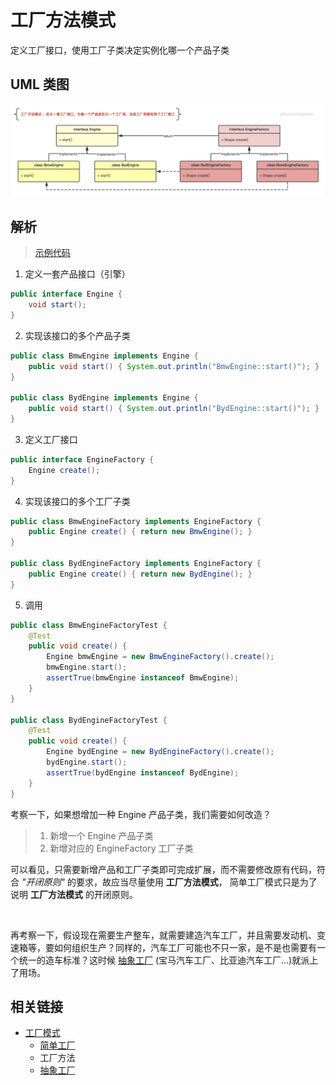 # 工厂方法模式
定义工厂接口，使用工厂子类决定实例化哪一个产品子类

## UML 类图
![simpleFactory_singl](https://github.com/goindow/designPattern/blob/master/doc/factoryPattern/UML/FactoryMethod.png?raw=true)


## 解析
> [示例代码](https://github.com/goindow/designPattern/tree/master/src/main/java/com/goindow/design/create/factory/method)

1. 定义一套产品接口（引擎）
```java
public interface Engine {
    void start();
}
``` 

2. 实现该接口的多个产品子类
```java
public class BmwEngine implements Engine {
    public void start() { System.out.println("BmwEngine::start()"); }
}

public class BydEngine implements Engine {
    public void start() { System.out.println("BydEngine::start()"); }
}
```

3. 定义工厂接口
```java
public interface EngineFactory {
    Engine create();
}
```

4. 实现该接口的多个工厂子类
```java
public class BmwEngineFactory implements EngineFactory {
    public Engine create() { return new BmwEngine(); }
}

public class BydEngineFactory implements EngineFactory {
    public Engine create() { return new BydEngine(); }
}
```

5. 调用
```java
public class BmwEngineFactoryTest {
    @Test
    public void create() {
        Engine bmwEngine = new BmwEngineFactory().create();
        bmwEngine.start();
        assertTrue(bmwEngine instanceof BmwEngine);
    }
}

public class BydEngineFactoryTest {
    @Test
    public void create() {
        Engine bydEngine = new BydEngineFactory().create();
        bydEngine.start();
        assertTrue(bydEngine instanceof BydEngine);
    }
}
```

考察一下，如果想增加一种 Engine 产品子类，我们需要如何改造？
> 1. 新增一个 Engine 产品子类
> 2. 新增对应的 EngineFactory 工厂子类

可以看见，只需要新增产品和工厂子类即可完成扩展，而不需要修改原有代码，符合 *"开闭原则"* 的要求，故应当尽量使用 **工厂方法模式**，
简单工厂模式只是为了说明 **工厂方法模式** 的开闭原则。

<br/>

再考察一下，假设现在需要生产整车，就需要建造汽车工厂，并且需要发动机、变速箱等，要如何组织生产？同样的，汽车工厂可能也不只一家，是不是也需要有一个统一的造车标准？这时候
[抽象工厂](https://github.com/goindow/designPattern/blob/master/doc/factoryPattern/AbstractFactoryPattern.md)
(宝马汽车工厂、比亚迪汽车工厂...)就派上了用场。

## 相关链接
- [工厂模式](https://github.com/goindow/designPattern/blob/master/doc/factoryPattern/FactoryPattern.md)
  - [简单工厂](https://github.com/goindow/designPattern/blob/master/doc/factoryPattern/SimpleFactoryPattern.md)
  - 工厂方法
  - [抽象工厂](https://github.com/goindow/designPattern/blob/master/doc/factoryPattern/AbstractFactoryPattern.md)

